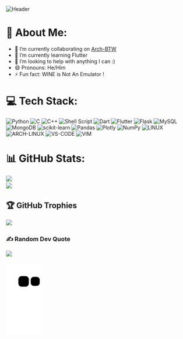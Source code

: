 ![Header](https://user-images.githubusercontent.com/34091879/227795718-7a1c6c80-d5ca-40c3-90fa-ce8ac4608b48.png)


# 💫 About Me:

- 🔭 I’m currently collaborating on [Arch-BTW](https://github.com/LunaticPython2003/Arch-BTW)
- 🌱 I’m currently learning Flutter
- 🤔 I’m looking to help with anything I can :)
- 😄 Pronouns: He/Him
- ⚡ Fun fact: WINE is Not An Emulator !


# 💻 Tech Stack:
![Python](https://img.shields.io/badge/python-3670A0?style=for-the-badge&logo=python&logoColor=ffdd54) ![C](https://img.shields.io/badge/c-%2300599C.svg?style=for-the-badge&logo=c&logoColor=white) ![C++](https://img.shields.io/badge/c++-%2300599C.svg?style=for-the-badge&logo=c%2B%2B&logoColor=white) ![Shell Script](https://img.shields.io/badge/shell_script-%23121011.svg?style=for-the-badge&logo=gnu-bash&logoColor=white) ![Dart](https://img.shields.io/badge/dart-%230175C2.svg?style=for-the-badge&logo=dart&logoColor=white) ![Flutter](https://img.shields.io/badge/Flutter-%2302569B.svg?style=for-the-badge&logo=Flutter&logoColor=white) ![Flask](https://img.shields.io/badge/flask-%23000.svg?style=for-the-badge&logo=flask&logoColor=white) ![MySQL](https://img.shields.io/badge/mysql-%2300f.svg?style=for-the-badge&logo=mysql&logoColor=white) ![MongoDB](https://img.shields.io/badge/MongoDB-%234ea94b.svg?style=for-the-badge&logo=mongodb&logoColor=white) ![scikit-learn](https://img.shields.io/badge/scikit--learn-%23F7931E.svg?style=for-the-badge&logo=scikit-learn&logoColor=white) ![Pandas](https://img.shields.io/badge/pandas-%23150458.svg?style=for-the-badge&logo=pandas&logoColor=white) ![Plotly](https://img.shields.io/badge/Plotly-%233F4F75.svg?style=for-the-badge&logo=plotly&logoColor=white) ![NumPy](https://img.shields.io/badge/numpy-%23013243.svg?style=for-the-badge&logo=numpy&logoColor=white) ![LINUX](https://img.shields.io/badge/Linux-FCC624?style=for-the-badge&logo=linux&logoColor=black) ![ARCH-LINUX](https://img.shields.io/badge/Arch_Linux-1793D1?style=for-the-badge&logo=arch-linux&logoColor=white) ![VS-CODE](https://img.shields.io/badge/Visual_Studio_Code-0078D4?style=for-the-badge&logo=visual%20studio%20code&logoColor=white) ![VIM](https://img.shields.io/badge/VIM-%2311AB00.svg?&style=for-the-badge&logo=vim&logoColor=white)
# 📊 GitHub Stats:
![](https://github-readme-streak-stats.herokuapp.com/?user=LunaticPython2003&theme=dark&hide_border=false) <br/>
![](https://github-readme-stats.vercel.app/api/top-langs/?username=LunaticPython2003&theme=dark&hide_border=false&include_all_commits=true&count_private=true&layout=compact)

## 🏆 GitHub Trophies
![](https://github-profile-trophy.vercel.app/?username=LunaticPython2003&theme=radical&no-frame=false&no-bg=true&margin-w=4)

### ✍️ Random Dev Quote
![](https://quotes-github-readme.vercel.app/api?type=horizontal&theme=radical)
<br> <br>
![Snake animation](https://github.com/LunaticPython2003/LunaticPython2003/blob/output/github-contribution-grid-snake.svg)
